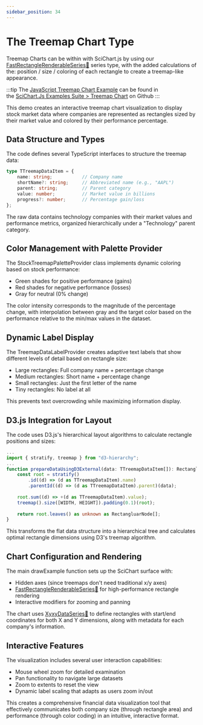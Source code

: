 ```yaml
---
sidebar_position: 34
---
```


# The Treemap Chart Type

Treemap Charts can be within with SciChart.js by using our [FastRectangleRenderableSeries:blue_book:](https://www.scichart.com/documentation/js/v4/typedoc/classes/fastrectanglerenderableseries.html) series type, with the added calculations of the: position / size / coloring of each rectangle to create a treemap-like appearance.

:::tip
The [JavaScript Treemap Chart Example](https://scichart.com/demo/javascript-treemap-chart) can be found in the [SciChart.Js Examples Suite > Treemap Chart](https://github.com/ABTSoftware/SciChart.JS.Examples/tree/release_v4.0/Examples/src/components/Examples/Charts2D/BasicChartTypes/TreemapChart) on Github
::: 

<ChartFromSciChartDemo 
    src="https://stagingdemo2.scichart.com/demo/iframe/treemap-chart"
    title="Treemap Chart"
/>

This demo creates an interactive treemap chart visualization to display stock market data where companies are represented as rectangles sized by their market value and colored by their performance percentage.

## Data Structure and Types

The code defines several TypeScript interfaces to structure the treemap data:

```ts
type TTreemapDataItem = {
    name: string;           // Company name
    shortName?: string;     // Abbreviated name (e.g., "AAPL")
    parent: string;         // Parent category
    value: number;          // Market value in billions
    progress?: number;      // Percentage gain/loss
};
```

The raw data contains technology companies with their market values and performance metrics, organized hierarchically under a "Technology" parent category.

## Color Management with Palette Provider

The StockTreemapPaletteProvider class implements dynamic coloring based on stock performance:

- Green shades for positive performance (gains)
- Red shades for negative performance (losses)
- Gray for neutral (0% change)

The color intensity corresponds to the magnitude of the percentage change, with interpolation between gray and the target color based on the performance relative to the min/max values in the dataset.

## Dynamic Label Display
The TreemapDataLabelProvider creates adaptive text labels that show different levels of detail based on rectangle size:

- Large rectangles: Full company name + percentage change
- Medium rectangles: Short name + percentage change
- Small rectangles: Just the first letter of the name
- Tiny rectangles: No label at all

This prevents text overcrowding while maximizing information display.

## D3.js Integration for Layout

The code uses D3.js's hierarchical layout algorithms to calculate rectangle positions and sizes:

```ts
...
import { stratify, treemap } from "d3-hierarchy";
...
function prepareDataUsingD3External(data: TTreemapDataItem[]): RectangluarNode[] {
    const root = stratify()
        .id((d) => (d as TTreemapDataItem).name)
        .parentId((d) => (d as TTreemapDataItem).parent)(data);
    
    root.sum((d) => +(d as TTreemapDataItem).value);
    treemap().size([WIDTH, HEIGHT]).padding(0.1)(root);
    
    return root.leaves() as unknown as RectangluarNode[];
}
```
This transforms the flat data structure into a hierarchical tree and calculates optimal rectangle dimensions using D3's treemap algorithm.

## Chart Configuration and Rendering

The main drawExample function sets up the SciChart surface with:

- Hidden axes (since treemaps don't need traditional x/y axes)
- [FastRectangleRenderableSeries:blue_book:](https://www.scichart.com/documentation/js/v4/typedoc/classes/fastrectanglerenderableseries.html) for high-performance rectangle rendering
- Interactive modifiers for zooming and panning

The chart uses [XyxyDataSeries:blue_book:](https://www.scichart.com/documentation/js/v4/typedoc/classes/xyxydataseries.html) to define rectangles with start/end coordinates for both X and Y dimensions, along with metadata for each company's information.

## Interactive Features
The visualization includes several user interaction capabilities:

- Mouse wheel zoom for detailed examination
- Pan functionality to navigate large datasets
- Zoom to extents to reset the view
- Dynamic label scaling that adapts as users zoom in/out

This creates a comprehensive financial data visualization tool that effectively communicates both company size (through rectangle area) and performance (through color coding) in an intuitive, interactive format.